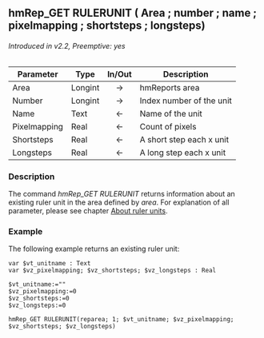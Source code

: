 ## hmRep_GET RULERUNIT ( Area ; number ; name ; pixelmapping ; shortsteps ; longsteps)
###### Introduced in v2.2, Preemptive: yes

|Parameter|Type|In/Out|Description
|---|---|:---:|---
|Area|Longint|→|hmReports area
|Number|Longint|→|Index number of the unit
|Name|Text|←|Name of the unit
|Pixelmapping|Real|←|Count of pixels
|Shortsteps|Real|←|A short step each x unit
|Longsteps|Real|←|A long step each x unit

### Description
The command *hmRep_GET RULERUNIT* returns information about an existing ruler unit in the area defined by *area*.
For explanation of all parameter, please see chapter [About ruler units](../Commands.md#ruler-units).

### Example
The following example returns an existing ruler unit:

```4d
var $vt_unitname : Text
var $vz_pixelmapping; $vz_shortsteps; $vz_longsteps : Real

$vt_unitname:=""
$vz_pixelmapping:=0
$vz_shortsteps:=0
$vz_longsteps:=0

hmRep_GET RULERUNIT(reparea; 1; $vt_unitname; $vz_pixelmapping; $vz_shortsteps; $vz_longsteps)
```
